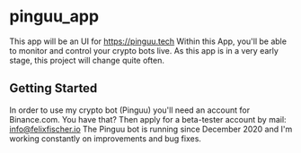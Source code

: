 # pinguu_app

This app will be an UI for https://pinguu.tech
Within this App, you'll be able to monitor and control your crypto bots live. As this app is in a very early stage, this project will change quite often.

## Getting Started

In order to use my crypto bot (Pinguu) you'll need an account for Binance.com. You have that? Then apply for a beta-tester account by mail: info@felixfischer.io
The Pinguu bot is running since December 2020 and I'm working constantly on improvements and bug fixes. 
